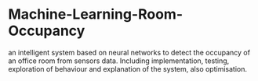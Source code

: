 # Machine-Learning-Room-Occupancy
an intelligent system based on neural networks to detect the occupancy of an office room from sensors data. Including implementation,  testing,  exploration of behaviour and explanation of the system, also optimisation. 
